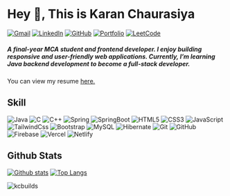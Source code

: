 ## <h1> Hey 👋, This is Karan Chaurasiya </h1>
[![Gmail](https://img.shields.io/badge/-karanchaurasiya.dev@gmail.com-c14438?style=for-the-badge&logo=gmail&logoColor=white)](mailto:karanchaurasiya.dev@gmail.com)
[![LinkedIn](https://img.shields.io/badge/LinkedIn-0072B1?style=for-the-badge&logo=linkedin&logoColor=white)](https://www.linkedin.com/in/karanchaurasiya/)
[![GitHub](https://img.shields.io/badge/-kcbuilds-grey?style=for-the-badge&logo=github&logoColor=white)](https://github.com/kcbuilds/)
[![Portfolio](https://img.shields.io/badge/Portfolio-blue?style=for-the-badge&logo=google-chrome&logoColor=white)](https://karanchaurasiya.vercel.app/)
[![LeetCode](https://img.shields.io/badge/LeetCode-FFA116?style=for-the-badge&logo=leetcode&logoColor=white)](https://leetcode.com/u/kcbuilds/)

<h5 align='left'>A final-year MCA student and frontend developer.  
I enjoy building responsive and user-friendly web applications.  
Currently, I’m learning Java backend development to become a full-stack developer.</h5><h align='left'> You can view my resume <a href='https://drive.google.com/file/d/1uel0tOZISPMZ-rn6pVIyckYE51lxlRZm/view?usp=drive_link ' target=_blank><u>here</u>.</a></h5>

## Skill
![Java](https://img.shields.io/badge/java-%23ED8B00?style=for-the-badge&logo=openjdk&logoColor=white)
![C](https://img.shields.io/badge/c-%2300599C?style=for-the-badge&logo=c&logoColor=white)
![C++](https://img.shields.io/badge/c++-%2300599C?style=for-the-badge&logo=c%2B%2B&logoColor=white)
![Spring](https://img.shields.io/badge/spring-%236DB33F?style=for-the-badge&logo=spring&logoColor=white)
![SpringBoot](https://img.shields.io/badge/springboot-%236DB33F?style=for-the-badge&logo=springboot&logoColor=white)
![HTML5](https://img.shields.io/badge/html5-%23E34F26?style=for-the-badge&logo=html5&logoColor=white)
![CSS3](https://img.shields.io/badge/css-%231572B6?style=for-the-badge&logo=css&logoColor=white)
![JavaScript](https://img.shields.io/badge/javascript-%23323330?style=for-the-badge&logo=javascript&logoColor=%23F7DF1E)
![TailwindCss](https://img.shields.io/badge/tailwindcss-%2331A8FF?style=for-the-badge&logo=tailwindcss&logoColor=white)
![Bootstrap](https://img.shields.io/badge/bootstrap-%238511FA?style=for-the-badge&logo=bootstrap&logoColor=white)
![MySQL](https://img.shields.io/badge/mysql-4479A1?style=for-the-badge&logo=mysql&logoColor=white)
![Hibernate](https://img.shields.io/badge/Hibernate-59666C?style=for-the-badge&logo=Hibernate&logoColor=white)
![Git](https://img.shields.io/badge/git-%23F05033?style=for-the-badge&logo=git&logoColor=white)
![GitHub](https://img.shields.io/badge/github-%23121011?style=for-the-badge&logo=github&logoColor=white)
![Firebase](https://img.shields.io/badge/firebase-%23039BE5?style=for-the-badge&logo=firebase&logoColor=white)
![Vercel](https://img.shields.io/badge/vercel-%23000000?style=for-the-badge&logo=vercel&logoColor=white)
![Netlify](https://img.shields.io/badge/netlify-%23000000?style=for-the-badge&logo=netlify&logoColor=#00C7B7)




## Github Stats
[![Github stats](https://github-readme-stats.vercel.app/api?username=kcbuilds&show_icons=true&include_all_commits=true&theme=dark&hide_border=true)](https://github.com/kcbuilds/github-readme-stats)
[![Top Langs](https://github-readme-stats.vercel.app/api/top-langs/?username=kcbuilds&layout=compact&theme=dark&hide_border=true)](https://github.com/kcbuilds/github-readme-stats)

<p align=left> <img src=https://komarev.com/ghpvc/?username=kcbuilds alt=kcbuilds /> </p>


